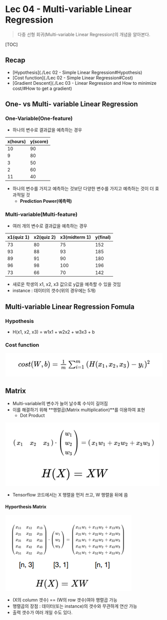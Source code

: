 # Lec 04 - Multi-variable Linear Regression

> 다중 선형 회귀(Multi-variable Linear Regression)의 개념을 알아본다.

[TOC]

## Recap

- [Hypothesis](./Lec 02 - Simple Linear Regression#Hypothesis)
- [Cost function](./Lec 02 - Simple Linear Regression#Cost)
- [Gradient Descent](./Lec 03 - Linear Regression and How to minimize cost/#How to get a gradient)

## One- vs Multi- variable Linear Regression

### One-Variable(One-feature)

- 하나의 변수로 결과값을 예측하는 경우

| x(hours) | y(score) |
| -------- | -------- |
| 10       | 90       |
| 9        | 80       |
| 3        | 50       |
| 2        | 60       |
| 11       | 40       |

- 하나의 변수를 가지고 예측하는 것보단 다양한 변수를 가지고 예측하는 것이 더 효과적일 것
  - **Prediction Power(예측력)**

### Multi-variable(Multi-feature)

- 여러 개의 변수로 결과값을 예측하는 경우

| x1(quiz 1) | x2(quiz 2) | x3(midterm 1) | y(final) |
| ---------- | ---------- | ------------- | -------- |
| 73         | 80         | 75            | 152      |
| 93         | 88         | 93            | 185      |
| 89         | 91         | 90            | 180      |
| 96         | 98         | 100           | 196      |
| 73         | 66         | 70            | 142      |

- 새로운 학생의 x1, x2, x3 값으로 y값을 예측할 수 있을 것임
- instance : 데이터의 갯수(위의 경우에는 5개)



## Multi-variable Linear Regression Fomula

### Hypothesis

- H(x1, x2, x3) = w1x1 + w2x2 + w3x3 + b

### Cost function

![1-4_MVLR_cost_function](../MDImage/1-4_MVLR_cost_function.PNG)



## Matrix

- Multi-variable의 변수가 늘어 날수록 수식이 길어짐
- 이를 해결하기 위해 **행렬곱(Matrix multiplication)**를 이용하여 표현
  - Dot Product

![1-4_MVLR_cost_function](../MDImage/1-4_matrix_multiplication.PNG)

- Tensorflow 코드에서는 X 행렬을 먼저 쓰고, W 행렬을 뒤에 씀

#### Hyporthesis Matrix

![1-4_hypothesis_using_matrix](../MDImage/1-4_hypothesis_using_matrix.PNG)

- (X의 column 갯수) == (W의 row 갯수)여야 행렬곱 가능
- 행렬곱의 장점 : 데이터(또는 instance)의 갯수와 무관하게 연산 가능
- 출력 갯수가 여러 개일 수도 있다.